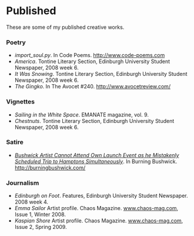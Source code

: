 # Published

These are some of my published creative works.

### Poetry

* _import_soul.py_. In Code Poems. http://www.code-poems.com
* _America_. Tontine Literary Section, Edinburgh University Student Newspaper, 2008 week 6.
* _It Was Snowing_. Tontine Literary Section, Edinburgh University Student Newspaper, 2008 week 6.
* _The Gingko_. In The Avocet #240. http://www.avocetreview.com/

### Vignettes

* _Sailing in the White Space_. EMANATE magazine, vol. 9.
* _Chestnuts_. Tontine Literary Section, Edinburgh University Student Newspaper, 2008 week 6.

### Satire

* _[Bushwick Artist Cannot Attend Own Launch Event as he Mistakenly Scheduled Trip to Hamptons Simultaneously](http://burningbushwick.com/bushwick-artist-cannot-attend-own-launch-event-as-he-mistakenly-scheduled-trip-to-hamptons-simultaneously/)_. In Burning Bushwick. http://burningbushwick.com/

### Journalism

* _Edinburgh on Foot_. Features, Edinburgh University Student Newspaper. 2008 week 4.
* _Emma Sailor_ Artist profile. Chaos Magazine. www.chaos-mag.com, Issue 1, Winter 2008.
* _Kaspian Shore_ Artist profile. Chaos Magazine. www.chaos-mag.com, Issue 2, Spring 2009.
